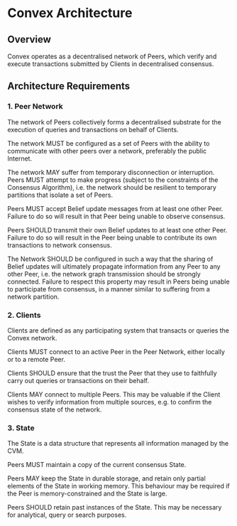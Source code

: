 # Convex Architecture

## Overview

Convex operates as a decentralised network of Peers, which verify and execute transactions submitted by Clients in decentralised consensus.

## Architecture Requirements

### 1. Peer Network

The network of Peers collectively forms a decentralised substrate for the execution of queries and transactions on behalf of Clients.

The network MUST be configured as a set of Peers with the ability to communicate with other peers over a network, preferably the public Internet.

The network MAY suffer from temporary disconnection or interruption. Peers MUST attempt to make progress (subject to the constraints of the Consensus Algorithm), i.e. the network should be resilient to temporary partitions that isolate a set of Peers.

Peers MUST accept Belief update messages from at least one other Peer. Failure to do so will result in that Peer being unable to observe consensus.

Peers SHOULD transmit their own Belief updates to at least one other Peer. Failure to do so will result in the Peer being unable to contribute its own transactions to network consensus.

The Network SHOULD be configured in such a way that the sharing of Belief updates will ultimately propagate information from any Peer to any other Peer, i.e. the network graph transmission should be strongly connected. Failure to respect this property may result in Peers being unable to participate from consensus, in a manner similar to suffering from a network partition.

### 2. Clients

Clients are defined as any participating system that transacts or queries the Convex network.

Clients MUST connect to an active Peer in the Peer Network, either locally or to a remote Peer.

Clients SHOULD ensure that the trust the Peer that they use to faithfully carry out queries or transactions on their behalf.

Clients MAY connect to multiple Peers. This may be valuable if the Client wishes to verify information from multiple sources, e.g. to confirm the consensus state of the network.

### 3. State

The State is a data structure that represents all information managed by the CVM.

Peers MUST maintain a copy of the current consensus State.

Peers MAY keep the State in durable storage, and retain only partial elements of the State in working memory. This behaviour may be required if the Peer is memory-constrained and the State is large.

Peers SHOULD retain past instances of the State. This may be necessary for analytical, query or search purposes.
